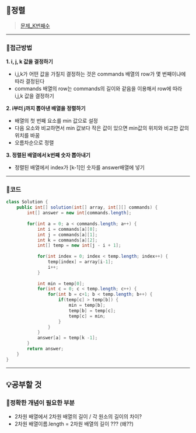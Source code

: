## 📝정렬    
> [문제_K번째수](https://programmers.co.kr/learn/courses/30/lessons/42748) 

---
### 📍접근방법
**1. i, j, k 값을 결정하기**
- i,j,k가 어떤 값을 가질지 결정하는 것은 commands 배열의 row가 몇 번째이냐에 따라 결정된다 
- commands 배열의 row는 commands의 길이와 같음을 이용해서 row에 따라 i,j,k 값을 결정하기

**2. i부터 j까지 뽑아낸 배열을 정렬하기**
- 배열의 첫 번째 요소를 min 값으로 설정
- 다음 요소와 비교하면서 min 값보다 작은 값이 있으면 min값의 위치와 비교한 값의 위치를 바꿈
- 오름차순으로 정렬

**3. 정렬된 배열에서 k번째 숫자 뽑아내기**
- 정렬된 배열에서 index가 [k-1]인 숫자를 answer배열에 넣기

---
### 📍코드
``` java
class Solution {
    public int[] solution(int[] array, int[][] commands) {
        int[] answer = new int[commands.length];
        
        for(int a = 0; a < commands.length; a++) {
            int i = commands[a][0];
            int j = commands[a][1];
            int k = commands[a][2];                        
            int[] temp = new int[j - i + 1];
        
            for(int index = 0; index < temp.length; index++) {
                temp[index] = array[i-1];
                i++;
            }
        
            int min = temp[0];
            for(int c = 0; c < temp.length; c++) {
                for(int b = c+1; b < temp.length; b++) {
                    if(temp[c] > temp[b]) {
                        min = temp[b];
                        temp[b] = temp[c];
                        temp[c] = min;
                    }
                }
            }
            answer[a] = temp[k -1];        
        }
        return answer;
    }
}
```
---
## 💡공부할 것
### 📍정확한 개념이 필요한 부분
- 2차원 배열에서 2차원 배열의 길이 / 각 원소의 길이의 차이?
- 2차원 배열이름.length = 2차원 배열의 길이 ??? (왜??)